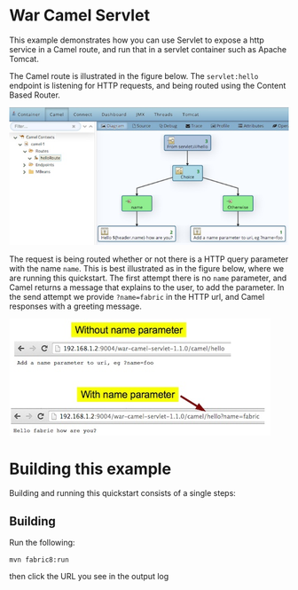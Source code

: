 # War Camel Servlet

This example demonstrates how you can use Servlet to expose a http
service in a Camel route, and run that in a servlet container such as
Apache Tomcat. 

The Camel route is illustrated in the figure below. The
`servlet:hello` endpoint is listening for HTTP requests, and being
routed using the Content Based Router.

![Camel Servlet diagram](images/camel-servlet-diagram.jpg)

The request is being routed whether or not there is a HTTP query
parameter with the name `name`. This is best illustrated as in the
figure below, where we are running this quickstart. The first attempt
there is no `name` parameter, and Camel returns a message that
explains to the user, to add the parameter. In the send attempt we
provide `?name=fabric` in the HTTP url, and Camel responses with a
greeting message. 

![Camel Servlet try](images/camel-servlet-try-quickstart.jpg)


# Building this example

Building and running this quickstart consists of a single steps:

## Building

Run the following:

    mvn fabric8:run
    
then click the URL you see in the output log    
